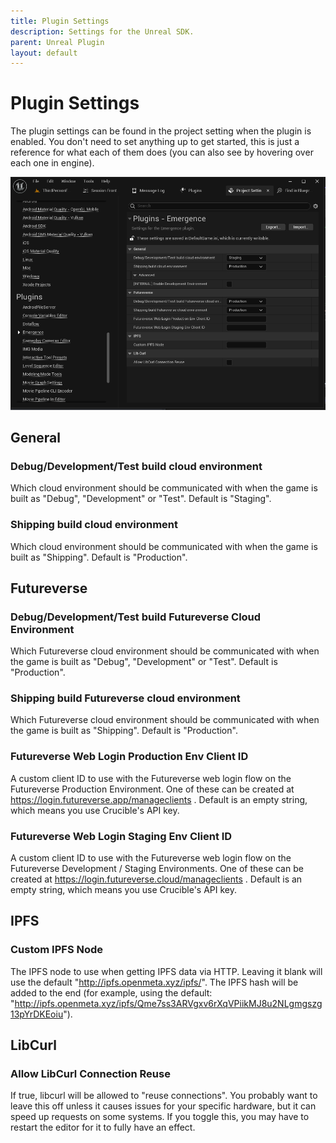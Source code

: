 ```yaml
---
title: Plugin Settings
description: Settings for the Unreal SDK.
parent: Unreal Plugin
layout: default
---
```


# Plugin Settings

The plugin settings can be found in the project setting when the plugin is enabled. You don't need to set anything up to get started, this is just a reference for what each of them does (you can also see by hovering over each one in engine).

![](PluginSettings.png)

## General

### Debug/Development/Test build cloud environment

Which cloud environment should be communicated with when the game is built as "Debug", "Development" or "Test". Default is "Staging".

### Shipping build cloud environment

Which cloud environment should be communicated with when the game is built as "Shipping". Default is "Production".

## Futureverse

### Debug/Development/Test build Futureverse Cloud Environment

Which Futureverse cloud environment should be communicated with when the game is built as "Debug", "Development" or "Test". Default is "Production".

### Shipping build Futureverse cloud environment

Which Futureverse cloud environment should be communicated with when the game is built as "Shipping". Default is "Production".

### Futureverse Web Login Production Env Client ID

A custom client ID to use with the Futureverse web login flow on the Futureverse Production Environment. One of these can be created at https://login.futureverse.app/manageclients . Default is an empty string, which means you use Crucible's API key.

### Futureverse Web Login Staging Env Client ID

A custom client ID to use with the Futureverse web login flow on the Futureverse Development / Staging Environments. One of these can be created at https://login.futureverse.cloud/manageclients . Default is an empty string, which means you use Crucible's API key.

## IPFS

### Custom IPFS Node

The IPFS node to use when getting IPFS data via HTTP. Leaving it blank will use the default "http://ipfs.openmeta.xyz/ipfs/". The IPFS hash will be added to the end (for example, using the default: "http://ipfs.openmeta.xyz/ipfs/Qme7ss3ARVgxv6rXqVPiikMJ8u2NLgmgszg13pYrDKEoiu").

## LibCurl

### Allow LibCurl Connection Reuse

If true, libcurl will be allowed to "reuse connections". You probably want to leave this off unless it causes issues for your specific hardware, but it can speed up requests on some systems. If you toggle this, you may have to restart the editor for it to fully have an effect.
